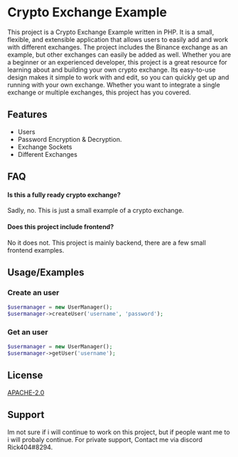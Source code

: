
# Crypto Exchange Example

This project is a Crypto Exchange Example written in PHP. It is a small, flexible, and extensible application that allows users to easily add and work with different exchanges. The project includes the Binance exchange as an example, but other exchanges can easily be added as well. Whether you are a beginner or an experienced developer, this project is a great resource for learning about and building your own crypto exchange. Its easy-to-use design makes it simple to work with and edit, so you can quickly get up and running with your own exchange. Whether you want to integrate a single exchange or multiple exchanges, this project has you covered.


## Features

- Users
- Password Encryption & Decryption.
- Exchange Sockets
- Different Exchanges


## FAQ

#### Is this a fully ready crypto exchange?

Sadly, no. This is just a small example of a crypto exchange.

#### Does this project include frontend?

No it does not. This project is mainly backend, there are a few small frontend examples.


## Usage/Examples
### Create an user 
```php
$usermanager = new UserManager();
$usermanager->createUser('username', 'password');
```

### Get an user 
```php
$usermanager = new UserManager();
$usermanager->getUser('username');
```


## License

[APACHE-2.0](https://www.apache.org/licenses/LICENSE-2.0)


## Support

Im not sure if i will continue to work on this project, but if people want me to i will probaly continue.
For private support, Contact me via discord Rick404#8294.
